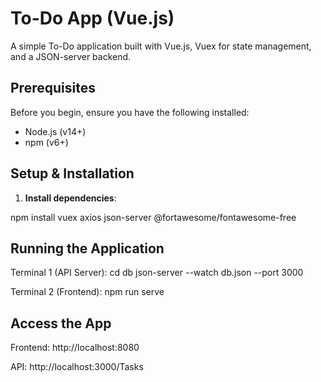 # To-Do App (Vue.js)

A simple To-Do application built with Vue.js, Vuex for state management, and a JSON-server backend.

## Prerequisites

Before you begin, ensure you have the following installed:
- Node.js (v14+)
- npm (v6+)

## Setup & Installation

1. **Install dependencies**:

npm install vuex axios json-server @fortawesome/fontawesome-free

## Running the Application
Terminal 1 (API Server):
cd db
json-server --watch db.json --port 3000

Terminal 2 (Frontend):
npm run serve

## Access the App
Frontend: http://localhost:8080

API: http://localhost:3000/Tasks


